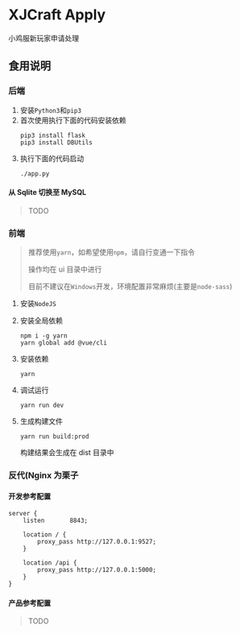# XJCraft Apply
小鸡服新玩家申请处理

## 食用说明
### 后端
1. 安装`Python3`和`pip3`
2. 首次使用执行下面的代码安装依赖
    ```shell script
    pip3 install flask
    pip3 install DBUtils
    ```
3. 执行下面的代码启动
    ```shell script
    ./app.py
    ```

#### 从 Sqlite 切换至 MySQL
> TODO

### 前端
> 推荐使用`yarn`，如希望使用`npm`，请自行变通一下指令
>
> 操作均在 ui 目录中进行
>
> 目前不建议在`Windows`开发，环境配置非常麻烦(主要是`node-sass`)

1. 安装`NodeJS`
2. 安装全局依赖

    ```shell script
    npm i -g yarn
    yarn global add @vue/cli
    ```
3. 安装依赖

    ```shell script
    yarn
    ```
4. 调试运行

    ```shell script
    yarn run dev
    ```
4. 生成构建文件

    ```shell script
    yarn run build:prod
    ```
   
   构建结果会生成在 dist 目录中

### 反代(Nginx 为栗子
#### 开发参考配置
```
server {
    listen       8843;

    location / {
        proxy_pass http://127.0.0.1:9527;
    }

    location /api {
        proxy_pass http://127.0.0.1:5000;
    }
}
```

#### 产品参考配置
> TODO
